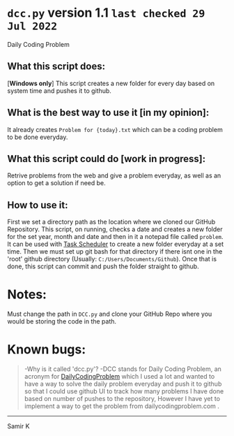 # `dcc.py` version 1.1 `last checked 29 Jul 2022`

Daily Coding Problem

## What this script does:
[**Windows only**] 
This script creates a new folder for every day based on system time and pushes it to github.

## What is the best way to use it [in my opinion]:
It already creates `Problem for {today}.txt` which can be a coding problem to be done everyday.  

## What this script could do [work in progress]: 
Retrive problems from the web and give a problem everyday, as well as an option to get a solution if need be.

## How to use it: 
First we set a directory path as the location where we cloned our GitHub Repository. This script, on running, checks a date and creates a new folder for the set year, month and date and then in it a notepad file called `problem`. It can be used with [Task Scheduler](https://docs.microsoft.com/en-us/windows/win32/taskschd/task-scheduler-start-page) to create a new folder everyday at a set time. Then we must set up git bash for that directory if there isnt one in the 'root' github directory (Usually: `C:/Users/Documents/Github`). Once that is done, this script can commit and push the folder straight to github.

# Notes: 
Must change the path in `DCC.py` and clone your GitHub Repo where you would be storing the code in the path.

# Known bugs:

> -Why is it called 'dcc.py'? 
> -DCC stands for Daily Coding Problem, an acronym for [DailyCodingProblem](dailycodingproblem.com) which I used a lot and wanted to have a way to solve the daily problem everyday and push it to github so that I could use github UI to track how many problems I have done based on number of pushes to the repository, However I have yet to implement a way to get the problem from dailycodingproblem.com . 
----------------------------------------------------------------------------


Samir K


